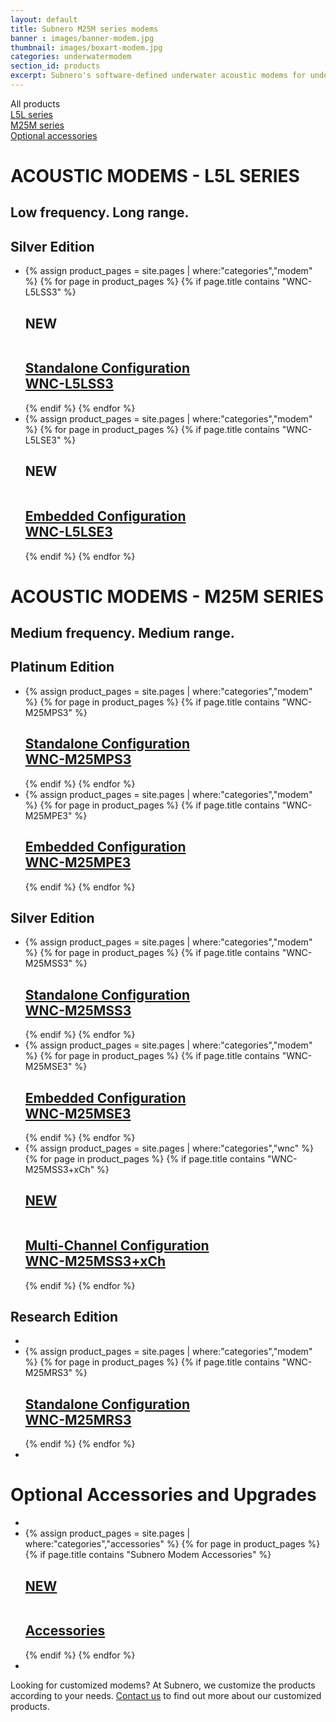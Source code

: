 ```yaml
---
layout: default
title: Subnero M25M series modems
banner : images/banner-modem.jpg
thumbnail: images/boxart-modem.jpg
categories: underwatermodem
section_id: products
excerpt: Subnero's software-defined underwater acoustic modems for underwater wireless communication and networking. Subnero's multi-channel modems for data acquisition.
---
```


<div class='full tall sticky' style='background-image: url({{site.baseurl}}/{{page.banner}});'>
  <div class='row'>
    <div class='large-12 columns'>
      <!-- {% include section-header.html title=page.title tagline=page.tagline color=page.title_color class="big" %} -->
    </div>
  </div>
  <div class='four spacing'></div>
  <div class='four spacing'></div>
</div>

<div class='type-container sticky'>
    <div class='type-item'>All products</div>
    <div class='type-item'>
        <a href='{{site.baseurl}}{{page.url}}#main'>L5L series</a>
    </div>
    <div class='type-item'>
        <a href='{{site.baseurl}}{{page.url}}#L5Lseries'>M25M series</a>
    </div>
    <div class='type-item'>
        <a href='{{site.baseurl}}{{page.url}}#Research'>Optional accessories</a>
    </div>
</div>
<div class='section-spacing'></div>
<div class='product-section' id='L5Lseries'>
<h1 class='modem-heading'>ACOUSTIC MODEMS - L5L SERIES</h1>
<h2 class='modem-sub-heading'>Low frequency. Long range.</h2>
<div class='grey-container'>
    <h2 class='edition'>Silver Edition</h2>
    <ul class="edition-container">
        <li class="modem-container">
            <div class="hOXnHC">
                {% assign product_pages = site.pages | where:"categories","modem" %}
                {% for page in product_pages %}
                {% if page.title contains "WNC-L5LSS3" %}
                <div class='mod modBlogPost'>
                    <h2 class="new-tag"> NEW </h2>
                    <a href="{{site.baseurl}}{{page.url}}"><img alt="" src="{{site.baseurl}}/images/thumbnail-wnc-m25mss3.jpg" />
                    <div class='content'>
                    <h2>Standalone Configuration <br>WNC-L5LSS3</h2>
                  </div></a>
                </div>
                {% endif %}
                {% endfor %}
            </div>
        </li>
        <li class="modem-container">
            <div class="hOXnHC">
                {% assign product_pages = site.pages | where:"categories","modem" %}
                {% for page in product_pages %}
                {% if page.title contains "WNC-L5LSE3" %}
                <div class='mod modBlogPost'>
                    <h2 class="new-tag"> NEW </h2>
                    <a href="{{site.baseurl}}{{page.url}}"><img alt="" src="{{site.baseurl}}/images/thumbnail-wnc-m25mse3.jpg" />
                    <div class='content'>
                    <h2>Embedded Configuration <br>WNC-L5LSE3</h2>
                  </div></a>
                </div>
                {% endif %}
                {% endfor %}
            </div>
        </li>
    </ul>
</div>
</div>
<div class='section-spacing'></div>
<div class='product-section' id='M25Mseries'>
<h1 class='modem-heading'>ACOUSTIC MODEMS - M25M SERIES</h1>
<h2 class='modem-sub-heading'>Medium frequency. Medium range.</h2>
<div class='grey-container'>
    <h2 class='edition'>Platinum Edition</h2>
    <ul class="edition-container">
        <li class="modem-container">
            <div class="hOXnHC">
                {% assign product_pages = site.pages | where:"categories","modem" %}
                {% for page in product_pages %}
                {% if page.title contains "WNC-M25MPS3" %}
                <div class='mod modBlogPost'>
                    <a href="{{site.baseurl}}{{page.url}}"><img alt="" src="{{site.baseurl}}/images/thumbnail-wnc-m25mps3.jpg" />
                    <div class='content'>
                    <h2>Standalone Configuration <br>WNC-M25MPS3</h2>
                  </div></a>
                </div>
                {% endif %}
                {% endfor %}
            </div>
        </li>
        <li class="modem-container">
            <div class="hOXnHC">
                {% assign product_pages = site.pages | where:"categories","modem" %}
                {% for page in product_pages %}
                {% if page.title contains "WNC-M25MPE3" %}
                <div class='mod modBlogPost'>
                    <a href="{{site.baseurl}}{{page.url}}"><img alt="" src="{{site.baseurl}}/images/thumbnail-wnc-m25mpe3.jpg" />
                    <div class='content'>
                    <h2>Embedded Configuration <br>WNC-M25MPE3</h2>
                  </div></a>
                </div>
                {% endif %}
                {% endfor %}
            </div>
        </li>
    </ul>
</div>
<div class='grey-container'>
    <h2 class='edition'>Silver Edition</h2>
    <ul class="edition-container">
        <li class="modem-container">
            <div class="hOXnHC">
                {% assign product_pages = site.pages | where:"categories","modem" %}
                {% for page in product_pages %}
                {% if page.title contains "WNC-M25MSS3" %}
                <div class='mod modBlogPost'>
                    <a href="{{site.baseurl}}{{page.url}}"><img alt="" src="{{site.baseurl}}/images/thumbnail-wnc-m25mss3.jpg" />
                    <div class='content'>
                    <h2>Standalone Configuration <br>WNC-M25MSS3</h2>
                  </div></a>
                </div>
                {% endif %}
                {% endfor %}
            </div>
        </li>
        <li class="modem-container">
            <div class="hOXnHC">
                {% assign product_pages = site.pages | where:"categories","modem" %}
                {% for page in product_pages %}
                {% if page.title contains "WNC-M25MSE3" %}
                <div class='mod modBlogPost'>
                    <a href="{{site.baseurl}}{{page.url}}"><img alt="" src="{{site.baseurl}}/images/thumbnail-wnc-m25mse3.jpg" />
                    <div class='content'>
                    <h2>Embedded Configuration <br>WNC-M25MSE3</h2>
                  </div></a>
                </div>
                {% endif %}
                {% endfor %}
            </div>
        </li>
        <li class="modem-container">
            <div class="hOXnHC">
                {% assign product_pages = site.pages | where:"categories","wnc" %}
                {% for page in product_pages %}
                {% if page.title contains "WNC-M25MSS3+xCh" %}
                <div class='mod modBlogPost'>
                    <a href="{{site.baseurl}}{{page.url}}">
                        <h2 class="new-tag"> NEW </h2>
                        <img alt="" src="{{site.baseurl}}/images/thumbnail-wnc-multichannel.jpg" />
                        <div class='content'>
                            <h2>Multi-Channel Configuration <br>WNC-M25MSS3+xCh</h2>
                        </div>
                    </a>
                </div>
                {% endif %}
                {% endfor %}
            </div>
        </li>
    </ul>
</div>
<div class='grey-container' id='Research'>
    <h2 class='edition'>Research Edition</h2>
    <ul class="edition-container">
        <li class="modem-container"></li>
        <li class="modem-container">
            <div class="hOXnHC">
                {% assign product_pages = site.pages | where:"categories","modem" %}
                {% for page in product_pages %}
                {% if page.title contains "WNC-M25MRS3" %}
                <div class='mod modBlogPost'>
                    <a href="{{site.baseurl}}{{page.url}}"><img alt="" src="{{site.baseurl}}/{{page.thumbnail}}" />
                    <div class='content'>
                    <h2>Standalone Configuration <br>WNC-M25MRS3</h2>
                  </div></a>
                </div>
                {% endif %}
                {% endfor %}
            </div>
        </li>
        <li class="modem-container"></li>
    </ul>
</div>
</div>
<div class='section-spacing'></div>
<div class='product-section' id='OptionalAccessories'>
<h1 class='modem-heading'>Optional Accessories and Upgrades</h1>
<div class='grey-container'>
    <ul class="edition-container">
        <li class="modem-container"></li>
        <li class="modem-container">
            <div class="hOXnHC">
                {% assign product_pages = site.pages | where:"categories","accessories" %}
                {% for page in product_pages %}
                {% if page.title contains "Subnero Modem Accessories" %}
                <div class='mod modBlogPost'>
                    <a href="{{site.baseurl}}{{page.url}}">
                        <h2 class="new-tag"> NEW </h2>
                        <img alt="" src="{{site.baseurl}}/{{page.thumbnail}}" />
                        <div class='content'>
                            <h2>Accessories</h2>
                        </div>
                    </a>
                </div>
                {% endif %}
                {% endfor %}
            </div>
        </li>
        <li class="modem-container"></li>
    </ul>
</div>
</div>
<div class='type-container'>
    <p>
    Looking for customized modems? At Subnero, we customize the products according to your needs. <a href="mailto:sales@subnero.com">Contact us</a> to find out more about our customized products.
    </p>
</div>